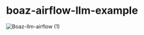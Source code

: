 # boaz-airflow-llm-example
![Boaz-llm-airflow (1)](https://github.com/tree-jhk/boaz-airflow-llm-example/assets/97151660/8d96aeb0-fe5c-4431-ae90-fadb5ab297ef)
